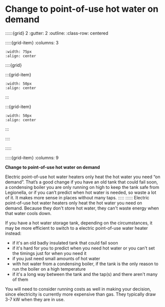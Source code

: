 # Change to point-of-use hot water on demand
 
::::::{grid} 2
:gutter: 2
:outline: 
:class-row: centered

:::::{grid-item}
:columns: 3
```{image} /images/step-icons/step_2.svg
:width: 75px
:align: center
```


::::{grid}

:::{grid-item}

```{image} /images/carbon-icons/carbon_2.svg
:width: 50px
:align: center
```
:::

:::{grid-item}
```{image} /images/cost-icons/cost_2.svg
:width: 50px
:align: center
```
:::

::::

:::::

:::::{grid-item}
:columns: 9

**Change to point-of-use hot water on demand**

Electric point-of-use hot water heaters only heat the hot water you need “on demand”. That’s a good change if you have an old tank that could fail soon, a condensing boiler you are only running on high to keep the tank safe from Legionella, or if you can’t predict when hot water is needed, so waste a lot of it.  It makes more sense in places without many taps. 
:::::
::::::
Electric point-of-use hot water heaters only heat the hot water you need on demand.  Because they don't store hot water, they can't waste energy when that water cools down.

If you have a hot water storage tank, depending on the circumstances, it may be more efficient to switch to a electric point-of-use water heater instead:

- if it's an old badly insulated tank that could fail soon
- if it's hard for you to predict when you need hot water or you can't set the timings just for when you need it
- if you just need small amounts of hot water
- with hot water from a condensing boiler, if the tank is the only reason to run the boiler on a high temperature 
- if it's a long way between the tank and the tap(s) and there aren't many of them

You will need to consider running costs as well in making your decision, since electricity is currently more expensive than gas.   They typically draw 3-7 kW when they are in use.

<!-- Can't find anyone offering this advice, I think it's a bit special to community buildings, since there aren't showers. :TODO: consider whether card needs removed. -->
<!-- https://www.uswitch.com/energy-efficiency/hot-water/ closest I can find!! -->
